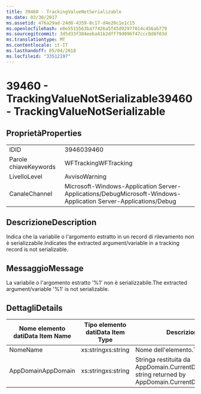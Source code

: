 ```yaml
---
title: 39460 - TrackingValueNotSerializable
ms.date: 03/30/2017
ms.assetid: 476a29ad-24d8-4359-8c17-d4e20c1e1c15
ms.openlocfilehash: e0e5515563ba77426a5f45d92977014c456ab779
ms.sourcegitcommit: 3d5d33f384eeba41b2dff79d096f47ccc8d8f03d
ms.translationtype: MT
ms.contentlocale: it-IT
ms.lasthandoff: 05/04/2018
ms.locfileid: "33512197"
---
```

# <a name="39460---trackingvaluenotserializable"></a><span data-ttu-id="7b003-102">39460 - TrackingValueNotSerializable</span><span class="sxs-lookup"><span data-stu-id="7b003-102">39460 - TrackingValueNotSerializable</span></span>
## <a name="properties"></a><span data-ttu-id="7b003-103">Proprietà</span><span class="sxs-lookup"><span data-stu-id="7b003-103">Properties</span></span>  
  
|||  
|-|-|  
|<span data-ttu-id="7b003-104">ID</span><span class="sxs-lookup"><span data-stu-id="7b003-104">ID</span></span>|<span data-ttu-id="7b003-105">39460</span><span class="sxs-lookup"><span data-stu-id="7b003-105">39460</span></span>|  
|<span data-ttu-id="7b003-106">Parole chiave</span><span class="sxs-lookup"><span data-stu-id="7b003-106">Keywords</span></span>|<span data-ttu-id="7b003-107">WFTracking</span><span class="sxs-lookup"><span data-stu-id="7b003-107">WFTracking</span></span>|  
|<span data-ttu-id="7b003-108">Livello</span><span class="sxs-lookup"><span data-stu-id="7b003-108">Level</span></span>|<span data-ttu-id="7b003-109">Avviso</span><span class="sxs-lookup"><span data-stu-id="7b003-109">Warning</span></span>|  
|<span data-ttu-id="7b003-110">Canale</span><span class="sxs-lookup"><span data-stu-id="7b003-110">Channel</span></span>|<span data-ttu-id="7b003-111">Microsoft-Windows-Application Server-Applications/Debug</span><span class="sxs-lookup"><span data-stu-id="7b003-111">Microsoft-Windows-Application Server-Applications/Debug</span></span>|  
  
## <a name="description"></a><span data-ttu-id="7b003-112">Descrizione</span><span class="sxs-lookup"><span data-stu-id="7b003-112">Description</span></span>  
 <span data-ttu-id="7b003-113">Indica che la variabile o l'argomento estratto in un record di rilevamento non è serializzabile.</span><span class="sxs-lookup"><span data-stu-id="7b003-113">Indicates the extracted argument/variable in a tracking record is not serializable.</span></span>  
  
## <a name="message"></a><span data-ttu-id="7b003-114">Messaggio</span><span class="sxs-lookup"><span data-stu-id="7b003-114">Message</span></span>  
 <span data-ttu-id="7b003-115">La variabile o l'argomento estratto '%1' non è serializzabile.</span><span class="sxs-lookup"><span data-stu-id="7b003-115">The extracted argument/variable '%1' is not serializable.</span></span>  
  
## <a name="details"></a><span data-ttu-id="7b003-116">Dettagli</span><span class="sxs-lookup"><span data-stu-id="7b003-116">Details</span></span>  
  
|<span data-ttu-id="7b003-117">Nome elemento dati</span><span class="sxs-lookup"><span data-stu-id="7b003-117">Data Item Name</span></span>|<span data-ttu-id="7b003-118">Tipo elemento dati</span><span class="sxs-lookup"><span data-stu-id="7b003-118">Data Item Type</span></span>|<span data-ttu-id="7b003-119">Descrizione</span><span class="sxs-lookup"><span data-stu-id="7b003-119">Description</span></span>|  
|--------------------|--------------------|-----------------|  
|<span data-ttu-id="7b003-120">Nome</span><span class="sxs-lookup"><span data-stu-id="7b003-120">Name</span></span>|<span data-ttu-id="7b003-121">xs:string</span><span class="sxs-lookup"><span data-stu-id="7b003-121">xs:string</span></span>|<span data-ttu-id="7b003-122">Nome dell'elemento.</span><span class="sxs-lookup"><span data-stu-id="7b003-122">The name of the item.</span></span>|  
|<span data-ttu-id="7b003-123">AppDomain</span><span class="sxs-lookup"><span data-stu-id="7b003-123">AppDomain</span></span>|<span data-ttu-id="7b003-124">xs:string</span><span class="sxs-lookup"><span data-stu-id="7b003-124">xs:string</span></span>|<span data-ttu-id="7b003-125">Stringa restituita da AppDomain.CurrentDomain.FriendlyName.</span><span class="sxs-lookup"><span data-stu-id="7b003-125">The string returned by AppDomain.CurrentDomain.FriendlyName.</span></span>|
